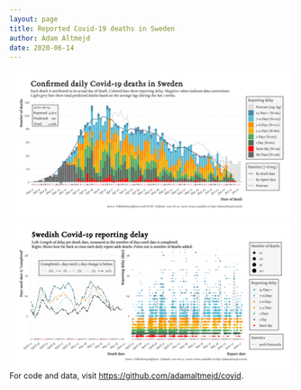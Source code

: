 ```yaml
---
layout: page
title: Reported Covid-19 deaths in Sweden
author: Adam Altmejd
date: 2020-06-14
---
```


![Graph of Swedish Covid-19 deaths with reporting delay.](deaths_lag_sweden_2020-06-14.png "Swedish Covid-19 deaths.")
![Graph of Swedish Covid-19 reporting delay in daily deaths.](lag_trend_sweden_2020-06-14.png "Trend in Swedish Covid-19 mortality reporting delay.")
For code and data, visit <https://github.com/adamaltmejd/covid>.
